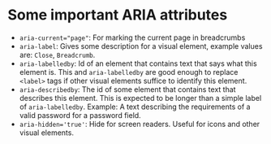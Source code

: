 # Some important ARIA attributes

* `aria-current="page"`: For marking the current page in breadcrumbs
* `aria-label`: Gives some description for a visual element, example values are: `Close`, `Breadcrumb`.
* `aria-labelledby`: Id of an element that contains text that says what this element is. This and `aria-labelledby` are good enough to replace `<label>` tags if other visual elements suffice to identify this element.
* `aria-describedby`: The id of some element that contains text that describes this element. This is expected to be longer than a simple label of `aria-labelledby`. Example: A text describing the requirements of a valid password for a password field.
* `aria-hidden='true'`: Hide for screen readers. Useful for icons and other visual elements.
